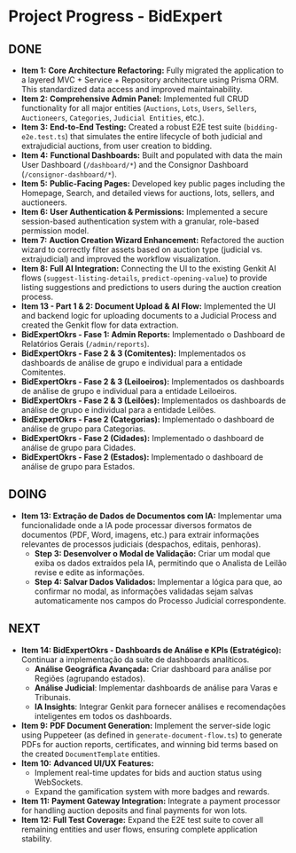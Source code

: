 # Project Progress - BidExpert

## DONE
- **Item 1:** **Core Architecture Refactoring:** Fully migrated the application to a layered MVC + Service + Repository architecture using Prisma ORM. This standardized data access and improved maintainability.
- **Item 2:** **Comprehensive Admin Panel:** Implemented full CRUD functionality for all major entities (`Auctions`, `Lots`, `Users`, `Sellers`, `Auctioneers`, `Categories`, `Judicial Entities`, etc.).
- **Item 3:** **End-to-End Testing:** Created a robust E2E test suite (`bidding-e2e.test.ts`) that simulates the entire lifecycle of both judicial and extrajudicial auctions, from user creation to bidding.
- **Item 4:** **Functional Dashboards:** Built and populated with data the main User Dashboard (`/dashboard/*`) and the Consignor Dashboard (`/consignor-dashboard/*`).
- **Item 5:** **Public-Facing Pages:** Developed key public pages including the Homepage, Search, and detailed views for auctions, lots, sellers, and auctioneers.
- **Item 6:** **User Authentication & Permissions:** Implemented a secure session-based authentication system with a granular, role-based permission model.
- **Item 7:** **Auction Creation Wizard Enhancement:** Refactored the auction wizard to correctly filter assets based on auction type (judicial vs. extrajudicial) and improved the workflow visualization.
- **Item 8:** **Full AI Integration:** Connecting the UI to the existing Genkit AI flows (`suggest-listing-details`, `predict-opening-value`) to provide listing suggestions and predictions to users during the auction creation process.
- **Item 13 - Part 1 & 2: Document Upload & AI Flow:** Implemented the UI and backend logic for uploading documents to a Judicial Process and created the Genkit flow for data extraction.
- **BidExpertOkrs - Fase 1: Admin Reports:** Implementado o Dashboard de Relatórios Gerais (`/admin/reports`).
- **BidExpertOkrs - Fase 2 & 3 (Comitentes):** Implementados os dashboards de análise de grupo e individual para a entidade Comitentes.
- **BidExpertOkrs - Fase 2 & 3 (Leiloeiros):** Implementados os dashboards de análise de grupo e individual para a entidade Leiloeiros.
- **BidExpertOkrs - Fase 2 & 3 (Leilões):** Implementados os dashboards de análise de grupo e individual para a entidade Leilões.
- **BidExpertOkrs - Fase 2 (Categorias):** Implementado o dashboard de análise de grupo para Categorias.
- **BidExpertOkrs - Fase 2 (Cidades):** Implementado o dashboard de análise de grupo para Cidades.
- **BidExpertOkrs - Fase 2 (Estados):** Implementado o dashboard de análise de grupo para Estados.

## DOING
- **Item 13: Extração de Dados de Documentos com IA:** Implementar uma funcionalidade onde a IA pode processar diversos formatos de documentos (PDF, Word, imagens, etc.) para extrair informações relevantes de processos judiciais (despachos, editais, penhoras).
    - **Step 3: Desenvolver o Modal de Validação:** Criar um modal que exiba os dados extraídos pela IA, permitindo que o Analista de Leilão revise e edite as informações.
    - **Step 4: Salvar Dados Validados:** Implementar a lógica para que, ao confirmar no modal, as informações validadas sejam salvas automaticamente nos campos do Processo Judicial correspondente.

## NEXT
- **Item 14: BidExpertOkrs - Dashboards de Análise e KPIs (Estratégico):** Continuar a implementação da suíte de dashboards analíticos.
    - **Análise Geográfica Avançada:** Criar dashboard para análise por Regiões (agrupando estados).
    - **Análise Judicial**: Implementar dashboards de análise para Varas e Tribunais.
    - **IA Insights**: Integrar Genkit para fornecer análises e recomendações inteligentes em todos os dashboards.
- **Item 9:** **PDF Document Generation:** Implement the server-side logic using Puppeteer (as defined in `generate-document-flow.ts`) to generate PDFs for auction reports, certificates, and winning bid terms based on the created `DocumentTemplate` entities.
- **Item 10:** **Advanced UI/UX Features:**
    - Implement real-time updates for bids and auction status using WebSockets.
    - Expand the gamification system with more badges and rewards.
- **Item 11:** **Payment Gateway Integration:** Integrate a payment processor for handling auction deposits and final payments for won lots.
- **Item 12:** **Full Test Coverage:** Expand the E2E test suite to cover all remaining entities and user flows, ensuring complete application stability.
